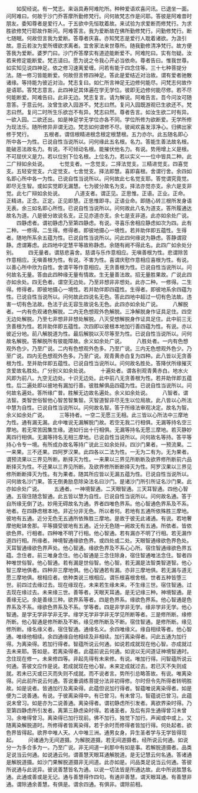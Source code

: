 <!-- { "loadSidebar": true } -->
　　如契经说。有一梵志。来诣具寿阿难陀所。种种爱语欢喜问讯。已退坐一面。问阿难曰。何故于沙门乔答摩所勤修梵行。问何故梵志作是问耶。答彼是阿难昔时朋友。委知尊者是爱行人。于五欲中先恒耽着故。来试验为求爱断而修梵行。为求胜欲修梵行耶故作斯问。阿难答言。我为爱断故在佛所勤修梵行。问勤修梵行。断七随眠。何故但言我为爱断。答尊者庆喜。亦知梵志是爱行人耽着诸欲。为汲引故。意云若汝为爱所缠欲求离者。宜舍家法来世尊所。随我勤修清净梵行。故方便答我为爱断。婆罗门曰。沙门乔答摩实有道迹能断爱不。阿难陀曰。实有勿疑。汝若来修定能断爱。梵志请曰。愿为说之令我心开必当依命。尊者告曰。惟我世尊。如实知见说四神足。依之修习速离爱缠。问若有能于四念住等。三十七种菩提分法。随一修习皆能断爱。何故但言修四神足。答此是爱结近对治故。谓有爱者驰散诸缘。等持能为彼近对治。梵志复曰。如仁所言神足无边修何能尽。问梵志何故作是语耶。答梵志意言。此四神足其体遍在学无学位。彼即无边修何能尽修。若不尽何能断爱。阿难告曰。此非无边。梵志复言。请为解说。阿难告言。吾今问汝可随意答。于意云何。汝曾生欲入园游不。梵志曰然。复问入园既游观已生欲还不。梵志曰然。复问二时所生乐欲岂不有异。梵志曰然。尊者告言。如汝生欲二时有异。一欲入园。二欲还出。如是神足学无学位亦各不同。学位所修为欲断爱。无学所修为现法乐。随所修异非谓无边。梵志如何谓修不尽。彼闻欢喜发淳净心。归佛出家修于梵行。
　　五根者。谓信根精进根念根定根慧根。五力亦尔。此五随名即心所中各一为性。已说自性当说所以。问何缘此五名根。名力。答能生善法故名根。能破恶法故名力。有说。不可倾动名根。能摧伏他名力。有说。势用增上义是根。不可屈伏义是力。若以位别下位名根。上位名力。若以实义一一位中皆具二种。此二广辩如余处说。
　　七觉支者。一念觉支。二择法觉支。三精进觉支。四喜觉支。五轻安觉支。六定觉支。七舍觉支。择法即慧。喜即喜根。舍谓行舍。余四如名即心所中各一为性。已说自性当说所以。问何故此七名觉支耶。答觉谓究竟觉。即尽无生智。或如实觉即无漏慧。七为彼分故名为支。择法亦觉亦支。余六是支非觉。此七广辩如余处说。
　　八道支者。谓正见。正思惟。正语。正业。正命。正精进。正念。正定。正见即慧。正思惟即寻。正语业命。即随心转三根所发身语无表。余三如名即心所性。已说自性当说所以。问何故此八名为道支。答所履通达故名为道。八是彼分故说名支。正见亦道亦支。余七是支非道。此亦如余处广说。
　　四静虑者。谓初静虑乃至第四静虑。有说。寻喜乐舍相应静虑如次为四。此有二种。一修得。二生得。修得者。即彼地摄心一境性。若并助伴即五蕴性。生得者。随地所系余五蕴为性。已说自性当说所以。问此四何缘说为静虑。答静谓寂静。虑谓筹虑。此四地中定慧平等故称静虑。余随有阙不得此名。此四广如余处分别。
　　四无量者。谓慈悲喜舍。慈谓与乐作意相应。无嗔善根为性。悲谓除苦作意相应。无嗔善根为性。有说。不害为性。喜谓庆慰作意相应喜根为性。有说。以善心所中欣为自性。舍谓平等作意相应。无贪善根为性。已说自性当说所以。问何故名无量。答由此四种缘无量有情故。生无量善法故。招无量胜果故。广说此四亦如余处。四无色者。谓空无边处。乃至非想非非想处。此亦二种。一修得。二生得。修得者。即彼地摄心一境性。若并助伴即四蕴性。生得者。即彼地系余四蕴为性。已说自性当说所以。问何故此四说名无色。答此四地中超过一切有色法故。违害一切有色法故。色法于此无容生故说名无色。此四亦如余处广说。
　　八解脱者。一内有色观诸色解脱。二内无色想观外色解脱。三净解脱身作证具足住。四空无边处解脱。乃至七非想非非想处解脱。八灭受想解脱身作证具足住。此中前三无贪善根为性。若并助伴即五蕴性。次四即以彼根本地加行善四蕴为性。有说。亦以彼近分地。前八解脱道为性。最后解脱以灭尽等至为性。已说自性当说所以。问何故名解脱。答解脱所有彼能障故。余义如余处广说。
　　八胜处者。一内有色想观外色少。乃至广说。二内有色想观外色多。乃至广说。三内无色想观外色少。乃至广说。四内无色想观外色多。乃至广说。观青黄赤白复为四种。此八皆以无贪善根为性。至并助伴即五蕴性。已说自性当说所以。问何故名胜处。答降伏所缘摧灭贪爱故名胜处。广分别义如余处说。
　　十遍处者。谓各别观青黄赤白。地水火风即为前八。九空无边处。十识无边处。此中前八无贪善根为性。若并助伴即五蕴性。后二遍处即以彼地有漏加行善。彼胜解俱品四蕴为性。已说自性当说所以。问何故名遍处。答所缘广普。胜解无边故名遍处。余义如余处说。
　　八智者。谓法智。类智世俗智他心智苦智集智。灭智道智非尽无生以位局故。此八皆以心所法中慧为自性。已说自性当说所以。问何故名智。答于所缘法审观决定。故名为智。余义如余处广说。
　　三等持者。一空二无愿三无相。此三皆以心所法中三摩地为性。通有漏无漏。此中唯说无漏解脱门故。若空无我二行相俱。无漏等持名空三摩地。若无常苦因集生缘。道如行出十行相俱。无漏等持名无愿三摩地。若灭静妙离四行相俱。无漏等持名无相三摩地。已说自性当说所以。问何故名等持。答平等持心令专一境。有所成办故名等持广说此三如余处辩。四沙门果者。一预流果。二一来果。三不还果。四阿罗汉果。此四各以二法为性。一无为二有为。无为果者。谓预流果以三界见所断。断择灭为性。一来果以三界见所断断及欲界修所断前六品断择灭为性。不还果以三界见所断。及欲界修所断断择灭为性。阿罗汉果以三界见修所断断择灭为性。有为果者。随其所应皆以无漏五蕴为性。已说自性当说所以。问何故名沙门果。答无倒勇励息除染法名曰沙门。是诸沙门所引所证名沙门果。此亦如余处广说。
　　五通者。一神境智通。二天眼智通。三天耳智通。四他心智通。五宿住随念智通。此五皆以慧为自性。已说自性当说所以。问何故名通。答于自所缘无倒了达。妙用无碍故名为通。界者四唯色界系。他心智通色界系及不系。地者。在四静虑根本地。非近分非无色。所以者何。若地有五通所依殊胜三摩地。彼地有五通。近分无色无五通所依殊胜三摩地。是故于彼无此诸通。有说。若地奢摩他毗钵舍那。平等摄受彼地有五通。近分无色随一阙故无有五通。所依者。皆依欲色界。行相者。四种唯不明了行相。他心智通。若有漏亦不明了行相。若无漏作道四行相。所缘者。神境智通缘欲色界。或四处或二处。天眼智通缘欲色界色处。天耳智通缘欲色界声处。他心智通。缘欲色界及不系心心所。宿住智通缘欲色界五蕴。念住者。前三唯身念住。他心智通是三念住除身。宿住智通唯法念住。智者四种唯世俗智。他心智通。若有漏是世俗智。他心智。若无漏是法智类智道智。他心智三摩地俱者。四种非三摩地俱。他心智通若有漏。亦非三摩地俱。若无漏与道无愿三摩地俱。根相应者。依种类说三根相应。谓乐根喜根舍根。世者五种皆堕三世。前四过去缘过去。现在缘现在。未来若生缘未来。不生缘三世。宿住智通。过去现在缘过去。未来缘三世。善等者。天眼天耳通。是无记缘三种。神境智通。是善缘无记。余是善缘三种。欲界系等者。四是色界系。缘欲色界系。他心智通是色界系及不系。缘欲色界系及不系。学等者。四是非学非无学。缘非学非无学。他心智通。是学无学非学非无学。缘学无学非学非无学见所断等者。三是修所断。缘修所断。他心智通是修所断及不断。缘见修所断及不断。宿住智通。是修所断。缘见修所断。缘名缘义者。宿住智通。通缘名义。余四唯缘义。缘自相续等者。他心智通。唯缘他相续。余四通缘自他相续及非相续。加行离染得者。问此五通为加行得。为离染得。若加行得者。智蕴所说云何通。如说若成就现在他心智。亦成就过去未来耶。答如是。若离染得者。此蕴前说云何通。如说以无间道证神境智通时。念住现在修一。未来修四等。非起先得有未来修。有说。唯加行得。问智蕴所说云何通。答彼文应作是说。若成就现在他心智。未来定成就过去。若已灭不失则成就。若未已灭或已灭而失则不成就。而不说者言。势所引总略答故。有说。唯离染得。问此前所说云何通。答说重调练菩提分法非初得修。尔时但令先所得者转明胜故。如是说者。皆通加行及离染得。此蕴但说加行得者。智蕴唯说离染得者。如是便为二说善通。有说。于彼离染得中。有已曾习。有未曾习。智蕴说已曾习。此蕴说未曾习。如是亦为二说善通。离染得者。谓初静虑所引发者。离欲界染时得。乃至第四静虑所引发者。离第三静虑染时得。若诸圣者。及后有异生通得曾习未曾习。余唯得曾习。离染得已加行现前。佛不加行。独觉下加行。声闻或中或上。又随离染解脱道时。所修得者皆离染得。若于余时而修得者皆加行得。何处起者。欲色界皆得起。欲界中唯人天。人中唯三洲。通男女身。异生圣者学与无学皆得现起。
　　问诸通为无间道摄。为解脱道摄。若无间道摄者。经所说云何通。如说分一为多合多为一。乃至广说。非无间道一刹那中有如是事。若解脱道摄者。品类足说当云何通。如说通云何。谓善慧天眼耳通解脱道。是无记慧云何名通。答诸通是解脱道摄。如沙门果解脱道摄非无间道。此亦如是。问品类足说当云何通。答彼所说通与此说异。彼说善慧皆名为通。以说一切法皆是所通达故。此中所说胜慧名通。此通或善或是无记。通与善慧得作四句。有通非善慧。谓天眼耳通。有善慧非通。谓除通余善慧。有俱是。谓余四通。有俱非。谓除前相。
